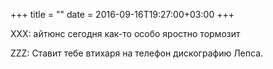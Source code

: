 +++
title = ""
date = 2016-09-16T19:27:00+03:00
+++

XXX: айтюнс сегодня как-то особо яростно тормозит


ZZZ: Ставит тебе втихаря на телефон дискографию Лепса.


